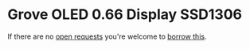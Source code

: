 # Grove OLED 0.66 Display SSD1306
If there are no [open requests](../../../../issues?q=is%3Aissue+is%3Aopen+%22Grove+OLED+0.66+Display+SSD1306%22+in%3Atitle) you're welcome to [borrow this](../../../../issues/new?title=Borrow+request+for+Grove+OLED+0.66+Display+SSD1306&body=1+piece+of+%5Bthis%5D%28..%2Fblob%2Fmain%2F.%2FHardware%2FDisplays%2FGrove_OLED_0.66_Display_SSD1306.md%29+for+~2+weeks.).